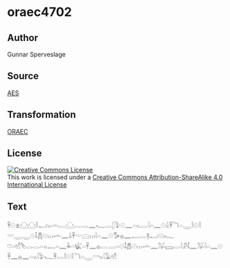 # oraec4702

## Author

Gunnar Sperveslage

## Source

[AES](https://github.com/simondschweitzer/aes)

## Transformation

[ORAEC](https://oraec.github.io/)

## License

<a rel="license" href="http://creativecommons.org/licenses/by-sa/4.0/"><img alt="Creative Commons License" style="border-width:0" src="https://i.creativecommons.org/l/by-sa/4.0/88x31.png" /></a><br />This work is licensed under a <a rel="license" href="http://creativecommons.org/licenses/by-sa/4.0/">Creative Commons Attribution-ShareAlike 4.0 International License</a>

## Text

𓋹𓇳𓁷𓈌𓈌𓎛𓂝𓏭𓏛𓐛𓈌𓐛𓂋𓈖𓆑𓐛𓆄𓅱𓇳𓈖𓏏𓏭𓐛𓇋𓏏𓈖𓇳𓏙𓋹𓆓𓏏𓇾𓎛𓇳𓎛<br>
𓎟𓇾𓇾𓇳𓄤𓆣𓇳𓏥𓌡𓈖𓏙𓋹𓎟𓈍𓏥𓇋𓏏𓈖𓇳𓅜𓐍𓈖𓉻𓐛𓊢𓂝𓇳𓏤𓆑<br>
𓈞𓏏𓁗𓌸𓂋𓂋𓏏𓏭𓉻𓏏𓈖𓇓𓏏𓆤𓏏𓋹𓈖𓐍𓐛𓐙𓏏𓇳𓄤𓆣𓇳𓏥𓌡𓈖𓅮𓈙𓂋𓇋𓀔𓄤𓈖𓅮𓇋𓏏𓈖𓇳𓋹𓈖𓐍𓈖𓏏𓏭𓇋𓅱𓆑𓋹𓂋𓎛𓇳𓎛𓆓𓏏𓇾𓎡𓏭𓇋𓄿𓁗<br>
